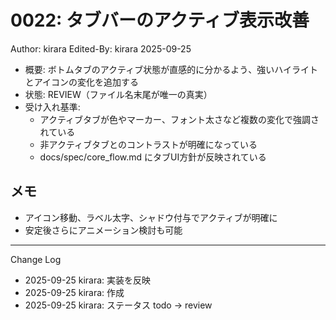 # 0022: タブバーのアクティブ表示改善

Author: kirara
Edited-By: kirara 2025-09-25

- 概要: ボトムタブのアクティブ状態が直感的に分かるよう、強いハイライトとアイコンの変化を追加する
- 状態: REVIEW（ファイル名末尾が唯一の真実）
- 受け入れ基準:
  - アクティブタブが色やマーカー、フォント太さなど複数の変化で強調されている
  - 非アクティブタブとのコントラストが明確になっている
  - docs/spec/core_flow.md にタブUI方針が反映されている

## メモ
- アイコン移動、ラベル太字、シャドウ付与でアクティブが明確に
- 安定後さらにアニメーション検討も可能

---
Change Log
- 2025-09-25 kirara: 実装を反映
- 2025-09-25 kirara: 作成
- 2025-09-25 kirara: ステータス todo → review
